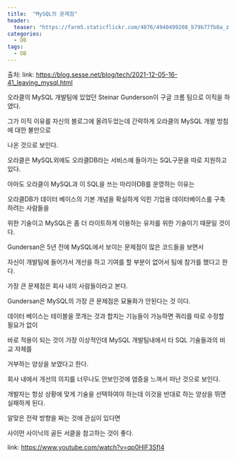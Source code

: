 ```yaml
---
title:  "MySQL의 문제점"
header:
  teaser: "https://farm5.staticflickr.com/4076/4940499208_b79b77fb0a_z.jpg"
categories: 
  - DB
tags:
  - DB
---
```

  출처: link: https://blog.sesse.net/blog/tech/2021-12-05-16-41_leaving_mysql.html
  
  오라클의 MySQL 개발팀에 있었던 Steinar Gunderson이 구글 크롬 팀으로 이직을 하였다.
  
  그가 이직 이유를 자신의 블로그에 올려두었는데 간략하게 오라클의 MySQL 개발 방침에 대한 불만으로
  
  나온 것으로 보인다.
  
  오라클은 MySQL외에도 오라클DB라는 서비스에 들아가는 SQL구문을 따로 지원하고 있다.
  
  아마도 오라클이 MySQL과 이 SQL을 쓰는 마리아DB를 운영하는 이유는
  
  오라클DB가 데이터 베이스의 기본 개념을 확실하게 익힌 기업용 데이터베이스를 구축하려는 사람들을
  
  위한 기술이고 MySQL은 좀 더 라이트하게 이용하는 유저를 위한 기술이기 때문일 것이다.
  
  Gundersan은 5년 전에 MySQL에서 보이는 문제점이 많은 코드들을 보면서 
  
  자신이 개발팀에 들어가서 개선을 하고 기여를 할 부분이 없어서 팀에 참가를 했다고 한다.
  
  
  가장 큰 문제점은 회사 내의 사람들이라고 본다.
  
  Gundersan은 MySQL의 가장 큰 문제점은 묘듈화가 안된다는 것 이다.
  
  데이터 베이스는 테이블을 쪼개는 것과 합치는 기능들이 가능하면 쿼리를 따로 수정할 필요가 없이
  
  바로 적용이 되는 것이 가장 이상적인데 MySQL 개발팀내에서 타 SQL 기술들과의 비교 자체를
  
  거부하는 양상을 보였다고 한다.
  
  회사 내에서 개선의 의지를 너무나도 안보인것에 염증을 느껴서 떠난 것으로 보인다.
  
  
  개발자는 항상 상황에 맞게 기술을 선택하여야 하는데 이것을 반대로 하는 양상을 뛰면 실패하게 된다.
  
  알맞은 전략 방향을 짜는 것에 관심이 있다면
  
  사이먼 사이닉의 골든 서클을 참고하는 것이 좋다.
  
  link: https://www.youtube.com/watch?v=qp0HIF3SfI4
   
  
[^posts]: Footnote test.
